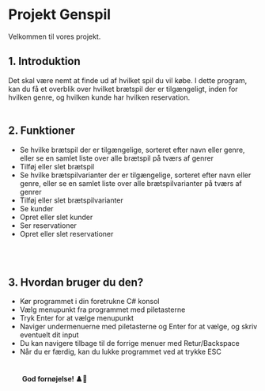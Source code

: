 # Projekt Genspil #
Velkommen til vores projekt.


<div id="toc">
  <ul style="list-style: none">
    <summary>
      <h2> 1. Introduktion </h2>
    </summary>
  </ul>
</div>

Det skal være nemt at finde ud af hvilket spil du vil købe. I dette program, kan du få et overblik over hvilket brætspil der er tilgængeligt, inden for hvilken genre, og hvilken kunde har hvilken reservation.
</br></br>

<div id="toc">
  <ul style="list-style: none">
    <summary>
      <h2> 2. Funktioner </h2>
    </summary>
  </ul>
</div>

* Se hvilke brætspil der er tilgængelige, sorteret efter navn eller genre, eller se en samlet liste over alle brætspil på tværs af genrer
* Tilføj eller slet brætspil
* Se hvilke brætspilvarianter der er tilgængelige, sorteret efter navn eller genre, eller se en samlet liste over alle brætspilvarianter på tværs af genrer
* Tilføj eller slet brætspilvarianter
* Se kunder
* Opret eller slet kunder
* Ser reservationer
* Opret eller slet reservationer

</br></br>

<div id="toc">
  <ul style="list-style: none">
    <summary>
      <h2> 3. Hvordan bruger du den? </h2>
    </summary>
  </ul>
</div>

* Kør programmet i din foretrukne C# konsol
* Vælg menupunkt fra programmet med piletasterne
* Tryk Enter for at vælge menupunkt
* Naviger undermenuerne med piletasterne og Enter for at vælge, og skriv eventuelt dit input
* Du kan navigere tilbage til de forrige menuer med Retur/Backspace
* Når du er færdig, kan du lukke programmet ved at trykke ESC
</br></br>

#### &emsp;&emsp;God fornøjelse! ♟️🎲 ####
